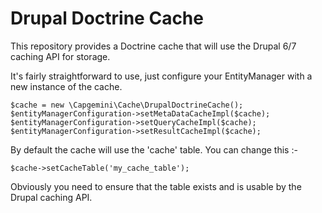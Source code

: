 # Drupal Doctrine Cache

This repository provides a Doctrine cache that will use the Drupal 6/7 caching API for storage.

It's fairly straightforward to use, just configure your EntityManager with a new instance of the cache.

```
$cache = new \Capgemini\Cache\DrupalDoctrineCache();
$entityManagerConfiguration->setMetaDataCacheImpl($cache);
$entityManagerConfiguration->setQueryCacheImpl($cache);
$entityManagerConfiguration->setResultCacheImpl($cache);
```

By default the cache will use the 'cache' table.  You can change this :-

```
$cache->setCacheTable('my_cache_table');
```

Obviously you need to ensure that the table exists and is usable by the Drupal caching API.
